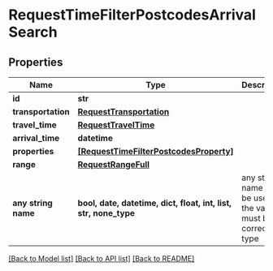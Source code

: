 # RequestTimeFilterPostcodesArrivalSearch


## Properties
Name | Type | Description | Notes
------------ | ------------- | ------------- | -------------
**id** | **str** |  | 
**transportation** | [**RequestTransportation**](RequestTransportation.md) |  | 
**travel_time** | [**RequestTravelTime**](RequestTravelTime.md) |  | 
**arrival_time** | **datetime** |  | 
**properties** | [**[RequestTimeFilterPostcodesProperty]**](RequestTimeFilterPostcodesProperty.md) |  | 
**range** | [**RequestRangeFull**](RequestRangeFull.md) |  | [optional] 
**any string name** | **bool, date, datetime, dict, float, int, list, str, none_type** | any string name can be used but the value must be the correct type | [optional]

[[Back to Model list]](../README.md#documentation-for-models) [[Back to API list]](../README.md#documentation-for-api-endpoints) [[Back to README]](../README.md)


